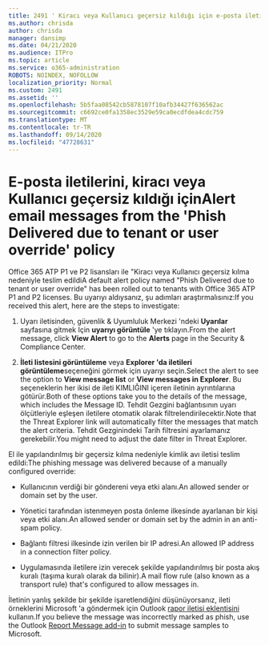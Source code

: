 ```yaml
---
title: 2491 ' Kiracı veya Kullanıcı geçersiz kıldığı için e-posta iletilerini '
ms.author: chrisda
author: chrisda
manager: dansimp
ms.date: 04/21/2020
ms.audience: ITPro
ms.topic: article
ms.service: o365-administration
ROBOTS: NOINDEX, NOFOLLOW
localization_priority: Normal
ms.custom: 2491
ms.assetid: ''
ms.openlocfilehash: 5b5faa08542cb5878107f10afb34427f636562ac
ms.sourcegitcommit: c6692ce0fa1358ec3529e59ca0ecdfdea4cdc759
ms.translationtype: MT
ms.contentlocale: tr-TR
ms.lasthandoff: 09/14/2020
ms.locfileid: "47728631"
---
```

# <a name="alert-email-messages-from-the-phish-delivered-due-to-tenant-or-user-override-policy"></a><span data-ttu-id="bd8b0-102">E-posta iletilerini, kiracı veya Kullanıcı geçersiz kıldığı için</span><span class="sxs-lookup"><span data-stu-id="bd8b0-102">Alert email messages from the 'Phish Delivered due to tenant or user override' policy</span></span>

<span data-ttu-id="bd8b0-103">Office 365 ATP P1 ve P2 lisansları ile "Kiracı veya Kullanıcı geçersiz kılma nedeniyle teslim edildi</span><span class="sxs-lookup"><span data-stu-id="bd8b0-103">A default alert policy named "Phish Delivered due to tenant or user override" has been rolled out to tenants with Office 365 ATP P1 and P2 licenses.</span></span> <span data-ttu-id="bd8b0-104">Bu uyarıyı aldıysanız, şu adımları araştırmalısınız:</span><span class="sxs-lookup"><span data-stu-id="bd8b0-104">If you received this alert, here are the steps to investigate:</span></span>

1. <span data-ttu-id="bd8b0-105">Uyarı iletisinden, güvenlik & Uyumluluk Merkezi 'ndeki **Uyarılar** sayfasına gitmek Için **uyarıyı görüntüle** 'ye tıklayın.</span><span class="sxs-lookup"><span data-stu-id="bd8b0-105">From the alert message, click **View Alert** to go to the **Alerts** page in the Security & Compliance Center.</span></span>

2. <span data-ttu-id="bd8b0-106">**İleti listesini görüntüleme** veya **Explorer 'da iletileri görüntüleme**seçeneğini görmek için uyarıyı seçin.</span><span class="sxs-lookup"><span data-stu-id="bd8b0-106">Select the alert to see the option to **View message list** or **View messages in Explorer**.</span></span> <span data-ttu-id="bd8b0-107">Bu seçeneklerin her ikisi de ileti KIMLIĞINI içeren iletinin ayrıntılarına götürür.</span><span class="sxs-lookup"><span data-stu-id="bd8b0-107">Both of these options take you to the details of the message, which includes the Message ID.</span></span> <span data-ttu-id="bd8b0-108">Tehdit Gezgini bağlantısının uyarı ölçütleriyle eşleşen iletilere otomatik olarak filtrelendirilecektir.</span><span class="sxs-lookup"><span data-stu-id="bd8b0-108">Note that the Threat Explorer link will automatically filter the messages that match the alert criteria.</span></span> <span data-ttu-id="bd8b0-109">Tehdit Gezginindeki Tarih filtresini ayarlamanız gerekebilir.</span><span class="sxs-lookup"><span data-stu-id="bd8b0-109">You might need to adjust the date filter in Threat Explorer.</span></span>

<span data-ttu-id="bd8b0-110">El ile yapılandırılmış bir geçersiz kılma nedeniyle kimlik avı iletisi teslim edildi:</span><span class="sxs-lookup"><span data-stu-id="bd8b0-110">The phishing message was delivered because of a manually configured override:</span></span>

- <span data-ttu-id="bd8b0-111">Kullanıcının verdiği bir göndereni veya etki alanı.</span><span class="sxs-lookup"><span data-stu-id="bd8b0-111">An allowed sender or domain set by the user.</span></span>

- <span data-ttu-id="bd8b0-112">Yönetici tarafından istenmeyen posta önleme ilkesinde ayarlanan bir kişi veya etki alanı.</span><span class="sxs-lookup"><span data-stu-id="bd8b0-112">An allowed sender or domain set by the admin in an anti-spam policy.</span></span>

- <span data-ttu-id="bd8b0-113">Bağlantı filtresi ilkesinde izin verilen bir IP adresi.</span><span class="sxs-lookup"><span data-stu-id="bd8b0-113">An allowed IP address in a connection filter policy.</span></span>

- <span data-ttu-id="bd8b0-114">Uygulamasında iletilere izin verecek şekilde yapılandırılmış bir posta akış kuralı (taşıma kuralı olarak da bilinir).</span><span class="sxs-lookup"><span data-stu-id="bd8b0-114">A mail flow rule (also known as a transport rule) that's configured to allow messages in.</span></span>

<span data-ttu-id="bd8b0-115">İletinin yanlış şekilde bir şekilde işaretlendiğini düşünüyorsanız, ileti örneklerini Microsoft 'a göndermek için Outlook [rapor iletisi eklentisini](https://support.office.com/article/b5caa9f1-cdf3-4443-af8c-ff724ea719d2) kullanın.</span><span class="sxs-lookup"><span data-stu-id="bd8b0-115">If you believe the message was incorrectly marked as phish, use the Outlook [Report Message add-in](https://support.office.com/article/b5caa9f1-cdf3-4443-af8c-ff724ea719d2) to submit message samples to Microsoft.</span></span>
